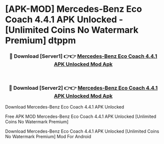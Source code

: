 # [APK-MOD] Mercedes-Benz Eco Coach 4.4.1 APK Unlocked - [Unlimited Coins No Watermark Premium] dtppm



<div align="center">
<h3>🔴 Download [Server1] 👉👉 <a href="https://momento.my/?title=Mercedes-Benz_Eco_Coach_4.4.1_APK_Unlocked">Mercedes-Benz Eco Coach 4.4.1 APK Unlocked Mod Apk</a></h3><br>

<h3>🔴 Download [Server2] 👉👉 <a href="https://momento.my/?title=Mercedes-Benz_Eco_Coach_4.4.1_APK_Unlocked">Mercedes-Benz Eco Coach 4.4.1 APK Unlocked Mod Apk</a></h3>
</div>



Download Mercedes-Benz Eco Coach 4.4.1 APK Unlocked 

Free APK MOD Mercedes-Benz Eco Coach 4.4.1 APK Unlocked [Unlimited Coins No Watermark Premium]

Download Mercedes-Benz Eco Coach 4.4.1 APK Unlocked [Unlimited Coins No Watermark Premium] Mod For Android
